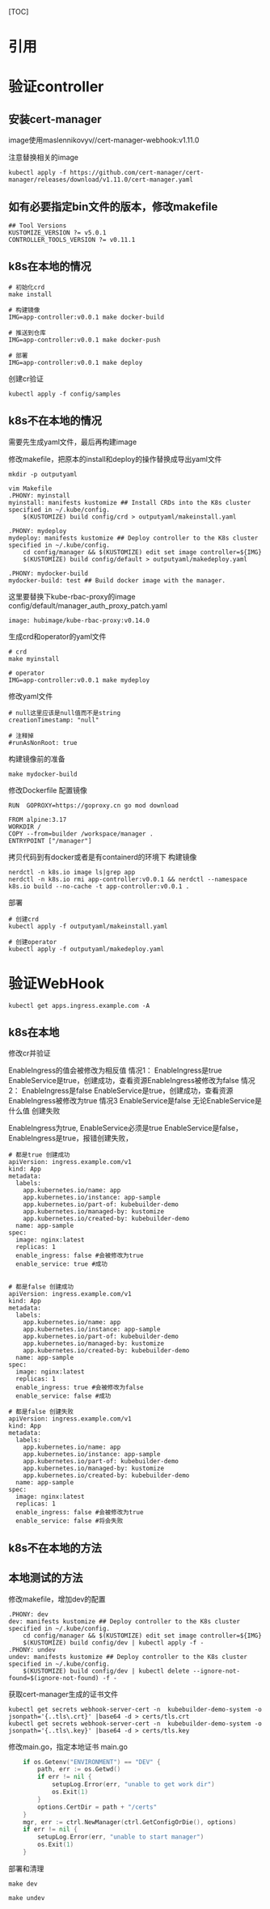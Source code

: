 [TOC]
# 引用

# 验证controller
## 安装cert-manager
image使用maslennikovyv//cert-manager-webhook:v1.11.0

注意替换相关的image
```shell
kubectl apply -f https://github.com/cert-manager/cert-manager/releases/download/v1.11.0/cert-manager.yaml

```

## 如有必要指定bin文件的版本，修改makefile
```shell
## Tool Versions
KUSTOMIZE_VERSION ?= v5.0.1
CONTROLLER_TOOLS_VERSION ?= v0.11.1
```

## k8s在本地的情况
```shell
# 初始化crd
make install

# 构建镜像 
IMG=app-controller:v0.0.1 make docker-build

# 推送到仓库
IMG=app-controller:v0.0.1 make docker-push

# 部署
IMG=app-controller:v0.0.1 make deploy
```

创建cr验证
```shell
kubectl apply -f config/samples
```

## k8s不在本地的情况
需要先生成yaml文件，最后再构建image

修改makefile，把原本的install和deploy的操作替换成导出yaml文件

```shell
mkdir -p outputyaml

vim Makefile
.PHONY: myinstall
myinstall: manifests kustomize ## Install CRDs into the K8s cluster specified in ~/.kube/config.
	$(KUSTOMIZE) build config/crd > outputyaml/makeinstall.yaml

.PHONY: mydeploy
mydeploy: manifests kustomize ## Deploy controller to the K8s cluster specified in ~/.kube/config.
	cd config/manager && $(KUSTOMIZE) edit set image controller=${IMG}
	$(KUSTOMIZE) build config/default > outputyaml/makedeploy.yaml

.PHONY: mydocker-build
mydocker-build: test ## Build docker image with the manager.

```

这里要替换下kube-rbac-proxy的image
config/default/manager_auth_proxy_patch.yaml
```shell
image: hubimage/kube-rbac-proxy:v0.14.0
```

生成crd和operator的yaml文件
```shell
# crd
make myinstall

# operator
IMG=app-controller:v0.0.1 make mydeploy
```

修改yaml文件
```shell
# null这里应该是null值而不是string
creationTimestamp: "null"

# 注释掉
#runAsNonRoot: true

```


构建镜像前的准备
```shell
make mydocker-build
```

修改Dockerfile 配置镜像
```shell
RUN  GOPROXY=https://goproxy.cn go mod download

FROM alpine:3.17
WORKDIR /
COPY --from=builder /workspace/manager .
ENTRYPOINT ["/manager"]
```


拷贝代码到有docker或者是有containerd的环境下
构建镜像
```shell
nerdctl -n k8s.io image ls|grep app
nerdctl -n k8s.io rmi app-controller:v0.0.1 && nerdctl --namespace k8s.io build --no-cache -t app-controller:v0.0.1 . 
```


部署
```shell
# 创建crd
kubectl apply -f outputyaml/makeinstall.yaml

# 创建operator
kubectl apply -f outputyaml/makedeploy.yaml
```



# 验证WebHook
```shell
kubectl get apps.ingress.example.com -A
```


## k8s在本地
修改cr并验证

EnableIngress的值会被修改为相反值
情况1： EnableIngress是true EnableService是true，创建成功，查看资源EnableIngress被修改为false
情况2： EnableIngress是false  EnableService是true，创建成功，查看资源EnableIngress被修改为true
情况3  EnableService是false 无论EnableService是什么值 创建失败



EnableIngress为true, EnableService必须是true
EnableService是false，EnableIngress是true，报错创建失败，
```shell
# 都是true 创建成功
apiVersion: ingress.example.com/v1
kind: App
metadata:
  labels:
    app.kubernetes.io/name: app
    app.kubernetes.io/instance: app-sample
    app.kubernetes.io/part-of: kubebuilder-demo
    app.kubernetes.io/managed-by: kustomize
    app.kubernetes.io/created-by: kubebuilder-demo
  name: app-sample
spec:
  image: nginx:latest
  replicas: 1
  enable_ingress: false #会被修改为true
  enable_service: true #成功


# 都是false 创建成功
apiVersion: ingress.example.com/v1
kind: App
metadata:
  labels:
    app.kubernetes.io/name: app
    app.kubernetes.io/instance: app-sample
    app.kubernetes.io/part-of: kubebuilder-demo
    app.kubernetes.io/managed-by: kustomize
    app.kubernetes.io/created-by: kubebuilder-demo
  name: app-sample
spec:
  image: nginx:latest
  replicas: 1
  enable_ingress: true #会被修改为false
  enable_service: false #成功

# 都是false 创建失败
apiVersion: ingress.example.com/v1
kind: App
metadata:
  labels:
    app.kubernetes.io/name: app
    app.kubernetes.io/instance: app-sample
    app.kubernetes.io/part-of: kubebuilder-demo
    app.kubernetes.io/managed-by: kustomize
    app.kubernetes.io/created-by: kubebuilder-demo
  name: app-sample
spec:
  image: nginx:latest
  replicas: 1
  enable_ingress: false #会被修改为true
  enable_service: false #将会失败

```



## k8s不在本地的方法



## 本地测试的方法
修改makefile，增加dev的配置
```shell
.PHONY: dev
dev: manifests kustomize ## Deploy controller to the K8s cluster specified in ~/.kube/config.
	cd config/manager && $(KUSTOMIZE) edit set image controller=${IMG}
	$(KUSTOMIZE) build config/dev | kubectl apply -f -
.PHONY: undev
undev: manifests kustomize ## Deploy controller to the K8s cluster specified in ~/.kube/config.
	$(KUSTOMIZE) build config/dev | kubectl delete --ignore-not-found=$(ignore-not-found) -f -

```

获取cert-manager生成的证书文件
```shell
kubectl get secrets webhook-server-cert -n  kubebuilder-demo-system -o jsonpath='{..tls\.crt}' |base64 -d > certs/tls.crt
kubectl get secrets webhook-server-cert -n  kubebuilder-demo-system -o jsonpath='{..tls\.key}' |base64 -d > certs/tls.key
```

修改main.go，指定本地证书
main.go
```go
	if os.Getenv("ENVIRONMENT") == "DEV" {
		path, err := os.Getwd()
		if err != nil {
			setupLog.Error(err, "unable to get work dir")
			os.Exit(1)
		}
		options.CertDir = path + "/certs"
	}
	mgr, err := ctrl.NewManager(ctrl.GetConfigOrDie(), options)
	if err != nil {
		setupLog.Error(err, "unable to start manager")
		os.Exit(1)
	}

```

部署和清理
```shell
make dev

make undev

```
